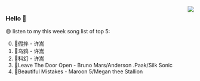 <img align="right"  src="https://github-readme-stats.vercel.app/api/top-langs/?username=kvnZero" />

### Hello 👋

😄 listen to my this week song list of top 5:

0. 🌈假摔 - 许嵩
1. 🌈乌鸦 - 许嵩
2. 🌈科幻 - 许嵩
3. 🌈Leave The Door Open - Bruno Mars/Anderson .Paak/Silk Sonic
4. 🌈Beautiful Mistakes - Maroon 5/Megan thee Stallion

